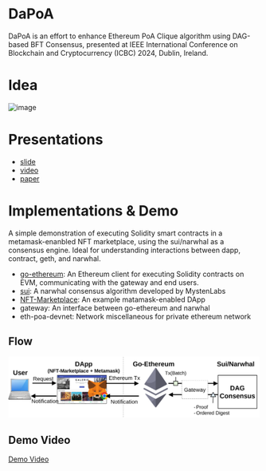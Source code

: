 # DaPoA
DaPoA is an effort to enhance Ethereum PoA Clique algorithm using DAG-based BFT Consensus, presented at IEEE International Conference on Blockchain and Cryptocurrency (ICBC) 2024, Dublin, Ireland.

# Idea
<img width="790" alt="image" src="https://github.com/rupc/DaPoA/assets/13694069/af663c66-1089-4077-b4f8-7d90f0daa829">

# Presentations
- [slide](./ICBC2024_presentationv_final.pdf)
- [video](preparing)
- [paper](preparing)

# Implementations & Demo
A simple demonstration of executing Solidity smart contracts in a metamask-enanbled NFT marketplace, using the sui/narwhal as a consensus engine. Ideal for understanding interactions between dapp, contract, geth, and narwhal. 

- [go-ethereum](https://github.com/ethereum/go-ethereum): An Ethereum client for executing Solidity contracts on EVM, communicating with the gateway and end users. 
- [sui](https://github.com/MystenLabs/sui/tree/main/narwhal): A narwhal consensus algorithm developed by MystenLabs 
- [NFT-Marketplace](https://github.com/BravoNatalie/NFT-Marketplace): An example matamask-enabled DApp 
- gateway: An interface between go-ethereum and narwhal 
- eth-poa-devnet: Network miscellaneous for private ethereum network

## Flow
![Flow](./figs/solidity-narwhal-flow.png)

## Demo Video 
[Demo Video](https://youtu.be/GzcjNMDDeUE)











 




